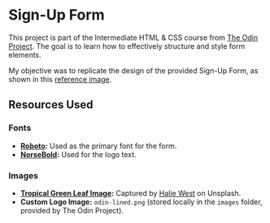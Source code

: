 # Sign-Up Form

This project is part of the Intermediate HTML & CSS course from [The Odin Project](https://www.theodinproject.com/). The goal is to learn how to effectively structure and style form elements. 

My objective was to replicate the design of the provided Sign-Up Form, as shown in this [reference image](https://cdn.statically.io/gh/TheOdinProject/curriculum/afdbabfab03fbc34783c6b6f3920aba4a4d3b935/intermediate_html_css/forms/project_sign_up_form/imgs/sign-up-form.png).

## Resources Used

### Fonts
- **[Roboto](https://fonts.google.com/specimen/Roboto):** Used as the primary font for the form.
- **[NorseBold](https://www.dafont.com/norse.font):** Used for the logo text.

### Images
- **[Tropical Green Leaf Image](https://unsplash.com/photos/green-leaf-plant-in-close-up-photography-25xggax4bSA):** Captured by [Halie West](https://unsplash.com/@haliewestphoto) on Unsplash.
- **Custom Logo Image:** `odin-lined.png` (stored locally in the `images` folder, provided by The Odin Project).
